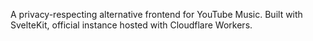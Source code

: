 A privacy-respecting alternative frontend for YouTube Music. Built with SvelteKit, official instance hosted with Cloudflare Workers.